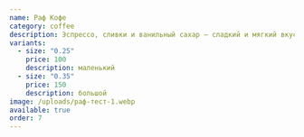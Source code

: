 ```yaml
---
name: Раф Кофе
category: coffee
description: Эспрессо, сливки и ванильный сахар — сладкий и мягкий вкус.
variants:
  - size: "0.25"
    price: 100
    description: маленький
  - size: "0.35"
    price: 150
    description: большой
image: /uploads/раф-тест-1.webp
available: true
order: 7
---
```

